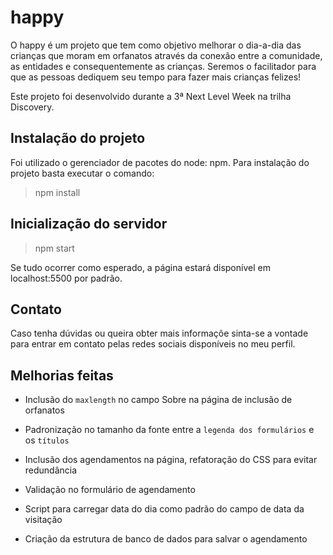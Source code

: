 # happy
 
O happy é um projeto que tem como objetivo melhorar o dia-a-dia das crianças que moram em orfanatos através da conexão entre a comunidade, as entidades e consequentemente as crianças. Seremos o facilitador para que as pessoas dediquem seu tempo para fazer mais crianças felizes!

Este projeto foi desenvolvido durante a 3ª Next Level Week na trilha Discovery.

## Instalação do projeto
Foi utilizado o gerenciador de pacotes do node: npm. Para instalação do projeto basta executar o comando:

> npm install

## Inicialização do servidor

> npm start

Se tudo ocorrer como esperado, a página estará disponível em localhost:5500 por padrão.

## Contato
Caso tenha dúvidas ou queira obter mais informaçõe sinta-se a vontade para entrar em contato pelas redes sociais disponíveis no meu perfil.

## Melhorias feitas

* Inclusão do ``maxlength`` no campo Sobre na página de inclusão de orfanatos

* Padronização no tamanho da fonte entre a ``legenda dos formulários`` e os ``títulos``

* Inclusão dos agendamentos na página, refatoração do CSS para evitar redundância

* Validação no formulário de agendamento

* Script para carregar data do dia como padrão do campo de data da visitação

* Criação da estrutura de banco de dados para salvar o agendamento